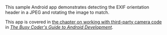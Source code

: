This sample Android app demonstrates
detecting the EXIF orientation header in a JPEG and rotating the image to match.

This app is covered in 
[the chapter on working with third-party camera code](https://commonsware.com/Android/previews/using-the-camera-via-3rd-party-apps)
in [*The Busy Coder's Guide to Android Development*](https://commonsware.com/Android/).

